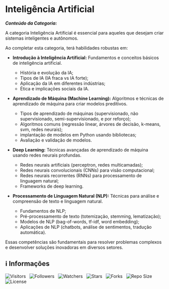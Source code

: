 <!-- Título -->
# Inteligência Artificial

***Conteúdo da Categoria:***

A categoria Inteligência Artificial é essencial para aqueles que desejam criar sistemas inteligentes e autônomos.

Ao completar esta categoria, terá habilidades robustas em:

* **Introdução à Inteligência Artificial:** Fundamentos e conceitos básicos de inteligência artificial.
  * História e evolução da IA;
  * Tipos de IA (IA fraca vs IA forte);
  * Aplicação da IA em diferentes indústrias;
  * Ética e implicações sociais da IA.

* **Aprendizado de Máquina (Machine Learning):** Algoritmos e técnicas de aprendizado de máquina para criar modelos preditivos.
  * Tipos de aprendizado de máquinas (supervisionado, não supervisionado, semi-supervisionado, e por reforço);
  * Algoritmos comuns (regressão linear, árvores de decisão, k-means, svm, redes neurais);
  * implantação de modelos em Python usando bibliotecas;
  * Avaliação e validação de modelos.

* **Deep Learning:** Técnicas avançadas de aprendizado de máquina usando redes neurais profundas.
  * Redes neurais artificiais (perceptron, redes multicamadas);
  * Redes neurais convolucionais (CNNs) para visão computacional;
  * Redes neurais recorrentes (RNNs) para processamento de linguagem natural;
  * Frameworks de deep learning.

* **Processamento de Linguagem Natural (NLP):** Técnicas para análise e compreensão de texto e linguagem natural.
  * Fundamentos de NLP;
  * Pré-processamento de texto (totemização, stemming, lematização);
  * Modelos de NLP (bag-of-words, tf-idf, word embedding);
  * Aplicações de NLP (chatbots, análise de sentimentos, tradução automática).

Essas competências são fundamentais para resolver problemas complexos e desenvolver soluções inovadoras em diversos setores.

<!-- Informações -->
## &#8505; Informações

![Visitors](https://api.visitorbadge.io/api/visitors?path=Devsgeeknerd%2Fcat-int-art&label=Visitantes&labelColor=%23700070&labelStyle=none&countColor=%23000fff&style=plastic&color=%23ffffff "Total de Visitantes")
&nbsp;
![Followers](https://img.shields.io/github/followers/Devsgeeknerd?style=p&label=Seguidores&labelColor=800080&color=000fff "Total de Seguidores")
&nbsp;
![Watchers](https://img.shields.io/github/watchers/Devsgeeknerd/cat-int-art?style=p&label=Observadores&labelColor=800080&color=000fff "Total de Observadores")
&nbsp;
![Stars](https://img.shields.io/github/stars/Devsgeeknerd/cat-int-art?style=p&label=Estrelas&labelColor=800080&color=000fff "Total de Estrelas")
&nbsp;
![Forks](https://img.shields.io/github/forks/Devsgeeknerd/cat-int-art?style=p&label=Bifurcações&labelColor=800080&color=000fff "Total de Bifurcações")
&nbsp;
![Repo Size](https://img.shields.io/github/repo-size/Devsgeeknerd/cat-int-art?style=p&label=Tamanho&labelColor=800080&color=000fff "Tamanho do Repositório")
&nbsp;
![License](https://img.shields.io/github/license/Devsgeeknerd/cat-int-art?style=p&label=Licença&labelColor=800080&color=000fff "Licença do Repositório")

